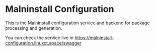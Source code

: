 # Malninstall Configuration
This is the Malninstall configuration service and backend for package processing and generation.

You can check the service live in https://malninstall-configuration.linuxct.space/swagger